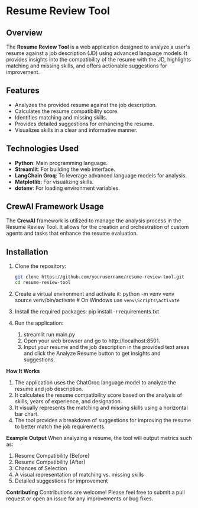 # Resume Review Tool

## Overview
The **Resume Review Tool** is a web application designed to analyze a user's resume against a job description (JD) using advanced language models. It provides insights into the compatibility of the resume with the JD, highlights matching and missing skills, and offers actionable suggestions for improvement.

## Features
- Analyzes the provided resume against the job description.
- Calculates the resume compatibility score.
- Identifies matching and missing skills.
- Provides detailed suggestions for enhancing the resume.
- Visualizes skills in a clear and informative manner.

## Technologies Used
- **Python**: Main programming language.
- **Streamlit**: For building the web interface.
- **LangChain Groq**: To leverage advanced language models for analysis.
- **Matplotlib**: For visualizing skills.
- **dotenv**: For loading environment variables.

## CrewAI Framework Usage
The **CrewAI** framework is utilized to manage the analysis process in the Resume Review Tool. It allows for the creation and orchestration of custom agents and tasks that enhance the resume evaluation.

## Installation
1. Clone the repository:
   ```bash
   git clone https://github.com/yourusername/resume-review-tool.git
   cd resume-review-tool
   
2. Create a virtual environment and activate it:
   python -m venv venv
   source venv/bin/activate  # On Windows use `venv\Scripts\activate`
   
4. Install the required packages:
   pip install -r requirements.txt

5. Run the application:
   1. streamlit run main.py
   2. Open your web browser and go to http://localhost:8501.
   3. Input your resume and the job description in the provided text areas and click the Analyze Resume button to get insights and suggestions.
  
**How It Works**
 1. The application uses the ChatGroq language model to analyze the resume and job description.
 2. It calculates the resume compatibility score based on the analysis of skills, years of experience, and designation.
 3. It visually represents the matching and missing skills using a horizontal bar chart.
 4. The tool provides a breakdown of suggestions for improving the resume to better match the job requirements.

**Example Output**
When analyzing a resume, the tool will output metrics such as:
1. Resume Compatibility (Before)
2. Resume Compatibility (After)
3. Chances of Selection
4. A visual representation of matching vs. missing skills
5. Detailed suggestions for improvement
  
**Contributing**
  Contributions are welcome! Please feel free to submit a pull request or open an issue for any improvements or bug fixes.





